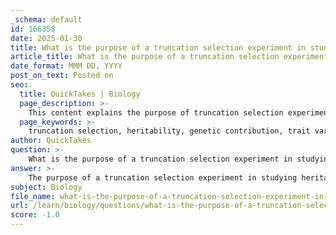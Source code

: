 ```yaml
---
_schema: default
id: 166358
date: 2025-01-30
title: What is the purpose of a truncation selection experiment in studying heritability?
article_title: What is the purpose of a truncation selection experiment in studying heritability?
date_format: MMM DD, YYYY
post_on_text: Posted on
seo:
  title: QuickTakes | Biology
  page_description: >-
    This content explains the purpose of truncation selection experiments in studying heritability, focusing on how they estimate genetic contributions to trait variation through the selection of individuals with extreme phenotypic traits and observation of their offspring.
  page_keywords: >-
    truncation selection, heritability, genetic contribution, trait variation, phenotypic traits, offspring measurement, behavioral genetics, environmental factors, evolutionary processes, adaptation
author: QuickTakes
question: >-
    What is the purpose of a truncation selection experiment in studying heritability?
answer: >-
    The purpose of a truncation selection experiment in studying heritability is to provide a systematic method for estimating the genetic contribution to trait variation within a population. This experimental design focuses on individuals with extreme phenotypic traits—either particularly high or low values—and assesses the traits of their offspring to determine the extent to which these traits are heritable.\n\n### Key Aspects of Truncation Selection Experiments:\n\n1. **Selection of Parents**: Researchers begin by identifying and selecting a subset of individuals that exhibit extreme values of a specific trait. For instance, in a study of birds, they might select the top 20% of birds based on their approach scores to a novel object.\n\n2. **Observation of Offspring**: After selecting the parents, researchers then measure the same trait in the offspring of these selected individuals. This allows them to observe whether the extreme traits are passed down, providing insights into the heritability of the trait.\n\n### Role in Estimating Heritability:\n\nThe truncation selection experiment is crucial for estimating heritability because it allows researchers to quantify the genetic influence on traits while minimizing the impact of environmental factors. By focusing on individuals with extreme traits, the experiment can more clearly reveal the genetic basis of those traits. This is particularly important in behavioral studies, where both genetic and environmental factors can influence behavior.\n\nThe results from truncation selection experiments can help clarify the extent to which behaviors are inherited, thereby contributing to our understanding of evolutionary processes and adaptation. In summary, truncation selection experiments are a vital tool in behavioral genetics, enabling researchers to estimate heritability and understand the genetic basis of traits within populations.
subject: Biology
file_name: what-is-the-purpose-of-a-truncation-selection-experiment-in-studying-heritability.md
url: /learn/biology/questions/what-is-the-purpose-of-a-truncation-selection-experiment-in-studying-heritability
score: -1.0
---
```


&nbsp;